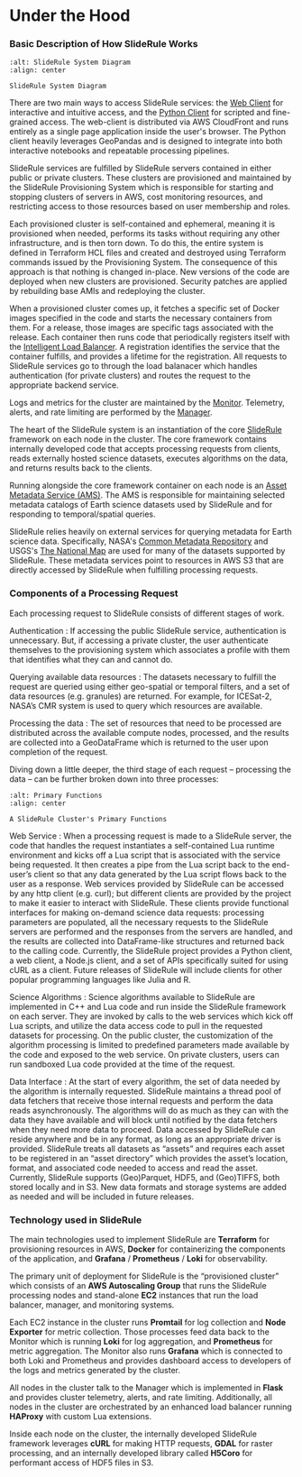 # Under the Hood

### Basic Description of How SlideRule Works

```{figure} ../assets/sysarchv4.png
:alt: SlideRule System Diagram
:align: center

SlideRule System Diagram
```

There are two main ways to access SlideRule services: the [Web Client](https://client.slideruleearth.io/) for interactive and intuitive access, and the [Python Client](https://anaconda.org/conda-forge/sliderule) for scripted and fine-grained access. The web-client is distributed via AWS CloudFront and runs entirely as a single page application inside the user's browser.  The Python client heavily leverages GeoPandas and is designed to integrate into both interactive notebooks and repeatable processing pipelines.

SlideRule services are fulfilled by SlideRule servers contained in either public or private clusters.  These clusters are provisioned and maintained by the SlideRule Provisioning System which is responsible for starting and stopping clusters of servers in AWS, cost monitoring resources, and restricting access to those resources based on user membership and roles.

Each provisioned cluster is self-contained and ephemeral, meaning it is provisioned when needed, performs its tasks without requiring any other infrastructure, and is then torn down.  To do this, the entire system is defined in Terraform HCL files and created and destroyed using Terraform commands issued by the Provisioning System.  The consequence of this approach is that nothing is changed in-place.  New versions of the code are deployed when new clusters are provisioned.  Security patches are applied by rebuilding base AMIs and redeploying the cluster.

When a provisioned cluster comes up, it fetches a specific set of Docker images specified in the code and starts the necessary containers from them.  For a release, those images are specific tags associated with the release.  Each container then runs code that periodically registers itself with the [Intelligent Load Balancer](https://github.com/SlideRuleEarth/sliderule/tree/main/targets/slideruleearth/docker/ilb).  A registration identifies the service that the container fulfills, and provides a lifetime for the registration.  All requests to SlideRule services go to through the load balanacer which handles authentication (for private clusters) and routes the request to the appropriate backend service.

Logs and metrics for the cluster are maintained by the [Monitor](https://github.com/SlideRuleEarth/sliderule/tree/main/targets/slideruleearth/docker/monitor).  Telemetry, alerts, and rate limiting are performed by the [Manager](https://github.com/SlideRuleEarth/sliderule/tree/main/targets/slideruleearth/docker/manager).

The heart of the SlideRule system is an instantiation of the core [SlideRule](https://github.com/SlideRuleEarth/sliderule/tree/main/targets/slideruleearth/docker/sliderule) framework on each node in the cluster.  The core framework contains internally developed code that accepts processing requests from clients, reads externally hosted science datasets, executes algorithms on the data, and returns results back to the clients.

Running alongside the core framework container on each node is an [Asset Metadata Service (AMS)](https://github.com/SlideRuleEarth/sliderule/tree/main/applications/asm). The AMS is responsible for maintaining selected metadata catalogs of Earth science datasets used by SlideRule and for responding to temporal/spatial queries.

SlideRule relies heavily on external services for querying metadata for Earth science data.  Specifically, NASA's [Common Metadata Repository](https://www.earthdata.nasa.gov/about/esdis/eosdis/cmr) and USGS's [The National Map](https://www.usgs.gov/programs/national-geospatial-program/national-map) are used for many of the datasets supported by SlideRule.  These metadata services point to resources in AWS S3 that are directly accessed by SlideRule when fulfilling processing requests.


### Components of a Processing Request

Each processing request to SlideRule consists of different stages of work.

Authentication
:   If accessing the public SlideRule service, authentication is unnecessary.  But, if accessing a private cluster, the user authenticate themselves to the provisioning system which associates a profile with them that identifies what they can and cannot do.

Querying available data resources
:   The datasets necessary to fulfill the request are queried using either geo-spatial or temporal filters, and a set of data resources (e.g. granules) are returned.  For example, for ICESat-2, NASA’s CMR system is used to query which resources are available.

Processing the data
:   The set of resources that need to be processed are distributed across the available compute nodes, processed, and the results are collected into a GeoDataFrame which is returned to the user upon completion of the request.

Diving down a little deeper, the third stage of each request – processing the data – can be further broken down into three processes:

```{figure} ../assets/processing_components.png
:alt: Primary Functions
:align: center

A SlideRule Cluster's Primary Functions
```

Web Service
:   When a processing request is made to a SlideRule server, the code that handles the request instantiates a self-contained Lua runtime environment and kicks off a Lua script that is associated with the service being requested.  It then creates a pipe from the Lua script back to the end-user’s client so that any data generated by the Lua script flows back to the user as a response.  Web services provided by SlideRule can be accessed by any http client (e.g. curl); but different clients are provided by the project to make it easier to interact with SlideRule. These clients provide functional interfaces for making on-demand science data requests: processing parameters are populated, all the necessary requests to the SlideRule servers are performed and the responses from the servers are handled, and the results are collected into DataFrame-like structures and returned back to the calling code.  Currently, the SlideRule project provides a Python client, a web client, a Node.js client, and a set of APIs specifically suited for using cURL as a client.  Future releases of SlideRule will include clients for other popular programming languages like Julia and R.

Science Algorithms
:   Science algorithms available to SlideRule are implemented in C++ and Lua code and run inside the SlideRule framework on each server.  They are invoked by calls to the web services which kick off Lua scripts, and utilize the data access code to pull in the requested datasets for processing.  On the public cluster, the customization of the algorithm processing is limited to predefined parameters made available by the code and exposed to the web service. On private clusters, users can run sandboxed Lua code provided at the time of the request.

Data Interface
:   At the start of every algorithm, the set of data needed by the algorithm is internally requested.  SlideRule maintains a thread pool of data fetchers that receive those internal requests and perform the data reads asynchronously.  The algorithms will do as much as they can with the data they have available and will block until notified by the data fetchers when they need more data to proceed.  Data accessed by SlideRule can reside anywhere and be in any format, as long as an appropriate driver is provided.  SlideRule treats all datasets as “assets” and requires each asset to be registered in an “asset directory” which provides the asset’s location, format, and associated code needed to access and read the asset.  Currently, SlideRule supports (Geo)Parquet, HDF5, and (Geo)TIFFS, both stored locally and in S3.  New data formats and storage systems are added as needed and will be included in future releases.

### Technology used in SlideRule

The main technologies used to implement SlideRule are **Terraform** for provisioning resources in AWS, **Docker** for containerizing the components of the application, and **Grafana** / **Prometheus** / **Loki** for observability.

The primary unit of deployment for SlideRule is the “provisioned cluster” which consists of an **AWS Autoscaling Group** that runs the SlideRule processing nodes and stand-alone **EC2** instances that run the load balancer, manager, and monitoring systems.

Each EC2 instance in the cluster runs **Promtail** for log collection and **Node Exporter** for metric collection.  Those processes feed data back to the Monitor which is running **Loki** for log aggregation, and **Prometheus** for metric aggregation.  The Monitor also runs **Grafana** which is connected to both Loki and Prometheus and provides dashboard access to developers of the logs and metrics generated by the cluster.

All nodes in the cluster talk to the Manager which is implemented in **Flask** and provides cluster telemetry, alerts, and rate limiting.  Additionally, all nodes in the cluster are orchestrated by an enhanced load balancer running **HAProxy** with custom Lua extensions.

Inside each node on the cluster, the internally developed SlideRule framework leverages **cURL** for making HTTP requests, **GDAL** for raster processing, and an internally developed library called **H5Coro** for performant access of HDF5 files in S3.












